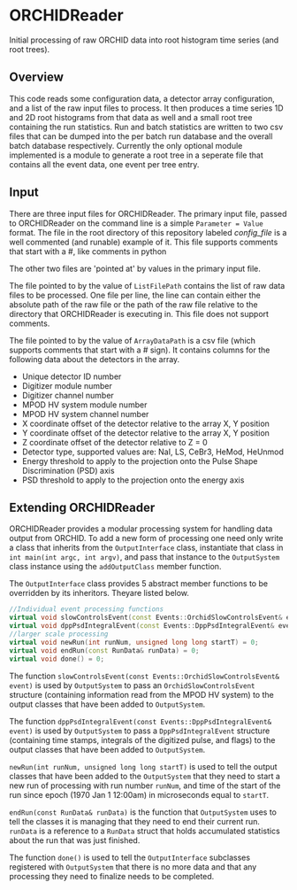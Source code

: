 # ORCHIDReader
Initial processing of raw ORCHID data into root histogram time series (and root trees).

## Overview
This code reads some configuration data, a detector array configuration, and a list of the raw input files to process. It then produces a time series 1D and 2D root histograms from that data as well and a small root tree containing the run statistics. Run and batch statistics are written to two csv files that can be dumped into the per batch run database and the overall batch database respectively. Currently the only optional module implemented is a module to generate a root tree in a seperate file that contains all the event data, one event per tree entry.

## Input
There are three input files for ORCHIDReader. The primary input file, passed to ORCHIDReader on the command line is a simple `Parameter = Value` format. The file in the root directory of this repository labeled *config_file* is a well commented (and runable) example of it. This file supports comments that start with a #, like comments in python

The other two files are 'pointed at' by values in the primary input file.

The file pointed to by the value of `ListFilePath` contains the list of raw data files to be processed. One file per line, the line can contain either the absolute path of the raw file or the path of the raw file relative to the directory that ORCHIDReader is executing in. This file does not support comments.

The file pointed to by the value of `ArrayDataPath` is a csv file (which supports comments that start with a # sign). It contains columns for the following data about the detectors in the array.
  - Unique detector ID number
  - Digitizer module number
  - Digitizer channel number
  - MPOD HV system module number
  - MPOD HV system channel number
  - X coordinate offset of the detector relative to the array X, Y position
  - Y coordinate offset of the detector relative to the array X, Y position
  - Z coordinate offset of the detector relative to Z = 0
  - Detector type, supported values are: NaI, LS, CeBr3, HeMod, HeUnmod
  - Energy threshold to apply to the projection onto the Pulse Shape Discrimination (PSD) axis
  - PSD threshold to apply to the projection onto the energy axis


## Extending ORCHIDReader

ORCHIDReader provides a modular processing system for handling data output from ORCHID. To add a new form of processing one need only write a class that inherits from the `OutputInterface` class, instantiate that class in `int main(int argc, int argv)`, and pass that instance to the `OutputSystem` class instance using the `addOutputClass` member function.

The `OutputInterface` class provides 5 abstract member functions to be overridden by its inheritors. Theyare listed below.
```c++
//Individual event processing functions
virtual void slowControlsEvent(const Events::OrchidSlowControlsEvent& event) = 0;
virtual void dppPsdIntegralEvent(const Events::DppPsdIntegralEvent& event) = 0;
//larger scale processing
virtual void newRun(int runNum, unsigned long long startT) = 0;
virtual void endRun(const RunData& runData) = 0;
virtual void done() = 0;
```

The function `slowControlsEvent(const Events::OrchidSlowControlsEvent& event)` is used by `OutputSystem` to pass an `OrchidSlowControlsEvent` structure (containing information read from the MPOD HV system) to the output classes that have been added to `OutputSystem`.

The function `dppPsdIntegralEvent(const Events::DppPsdIntegralEvent& event)` is used by `OutputSystem` to pass a `DppPsdIntegralEvent` structure (containing time stamps, integrals of the digitized pulse, and flags) to the output classes that have been added to `OutputSystem`.

`newRun(int runNum, unsigned long long startT)` is used to tell the output classes that have been added to the `OutputSystem` that they need to start a new run of processing with run number `runNum`, and time of the start of the run since epoch (1970 Jan 1 12:00am) in microseconds equal to `startT`.

`endRun(const RunData& runData)` is the function that `OutputSystem` uses to tell the classes it is managing that they need to end their current run. `runData` is a reference to a `RunData` struct that holds accumulated statistics about the run that was just finished.

The function `done()` is used to tell the `OutputInterface` subclasses registered with `OutputSystem` that there is no more data and that any processing they need to finalize needs to be completed.
